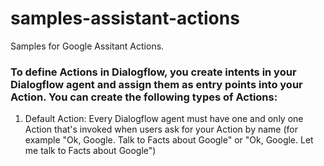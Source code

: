 # samples-assistant-actions
Samples for Google Assitant Actions.

### To define Actions in Dialogflow, you create intents in your Dialogflow agent and assign them as entry points into your Action. You can create the following types of Actions:

1. Default Action: Every Dialogflow agent must have one and only one Action that's invoked when users ask for your Action by name (for example "Ok, Google. Talk to Facts about Google" or "Ok, Google. Let me talk to Facts about Google")
